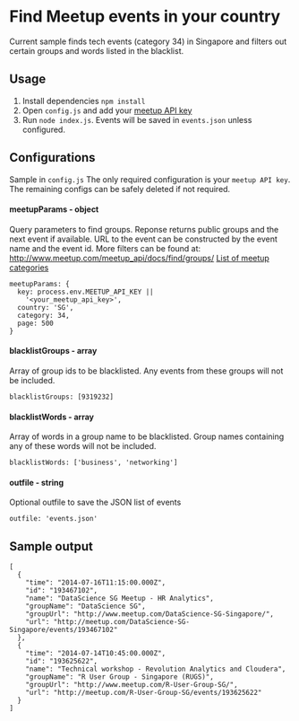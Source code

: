 # Find Meetup events in your country

Current sample finds tech events (category 34) in Singapore and filters out
certain groups and words listed in the blacklist.

## Usage
1. Install dependencies `npm install`
1. Open `config.js` and add your [meetup API key](https://secure.meetup.com/meetup_api/key/)
1. Run `node index.js`. Events will be saved in `events.json` unless configured.

## Configurations
Sample in `config.js`
The only required configuration is your `meetup API key`.
The remaining configs can be safely deleted if not required.

#### meetupParams - object
Query parameters to find groups.
Reponse returns public groups and the next event if available.
URL to the event can be constructed by the event name and the event id.
More filters can be found at: <http://www.meetup.com/meetup_api/docs/find/groups/>
[List of meetup categories](http://www.meetup.com/meetup_api/console/?path=/2/categories)

    meetupParams: {
      key: process.env.MEETUP_API_KEY ||
        '<your_meetup_api_key>',
      country: 'SG',
      category: 34,
      page: 500
    }

#### blacklistGroups - array
Array of group ids to be blacklisted.
Any events from these groups will not be included.

    blacklistGroups: [9319232]

#### blacklistWords - array
Array of words in a group name to be blacklisted.
Group names containing any of these words will not be included.

    blacklistWords: ['business', 'networking']

#### outfile - string
Optional outfile to save the JSON list of events

    outfile: 'events.json'

## Sample output

    [
      {
        "time": "2014-07-16T11:15:00.000Z",
        "id": "193467102",
        "name": "DataScience SG Meetup - HR Analytics",
        "groupName": "DataScience SG",
        "groupUrl": "http://www.meetup.com/DataScience-SG-Singapore/",
        "url": "http://meetup.com/DataScience-SG-Singapore/events/193467102"
      },
      {
        "time": "2014-07-14T10:45:00.000Z",
        "id": "193625622",
        "name": "Technical workshop - Revolution Analytics and Cloudera",
        "groupName": "R User Group - Singapore (RUGS)",
        "groupUrl": "http://www.meetup.com/R-User-Group-SG/",
        "url": "http://meetup.com/R-User-Group-SG/events/193625622"
      }
    ]
